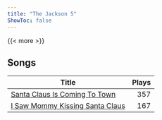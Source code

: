 ```yaml
---
title: "The Jackson 5"
ShowToc: false
---
```


{{< more >}}

## Songs
Title | Plays 
----- | -----: 
[Santa Claus Is Coming To Town](/songs/santa-claus-is-coming-to-town) | 357
[I Saw Mommy Kissing Santa Claus](/songs/i-saw-mommy-kissing-santa-claus) | 167

